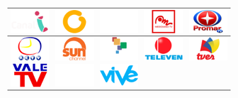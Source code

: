 | ![](https://raw.githubusercontent.com/RevGear/logo/master/Countries/VE/CanalI.png) | ![](https://raw.githubusercontent.com/RevGear/logo/master/Countries/VE/Globovision.png) | ![](https://raw.githubusercontent.com/RevGear/logo/master/Countries/VE/IVC.png) | ![](https://raw.githubusercontent.com/RevGear/logo/master/Countries/VE/MeridianoTV.png) | ![](https://raw.githubusercontent.com/RevGear/logo/master/Countries/VE/PromarTV.png) | 
|:---:|:---:|:---:|:---:|:---:| 
| ![](https://raw.githubusercontent.com/RevGear/logo/master/Countries/VE/RCTV.png) | ![](https://raw.githubusercontent.com/RevGear/logo/master/Countries/VE/SunChannel.png) | ![](https://raw.githubusercontent.com/RevGear/logo/master/Countries/VE/Telesur.png) | ![](https://raw.githubusercontent.com/RevGear/logo/master/Countries/VE/Televen.png) | ![](https://raw.githubusercontent.com/RevGear/logo/master/Countries/VE/TVes.png) | 
| ![](https://raw.githubusercontent.com/RevGear/logo/master/Countries/VE/ValeTV.png) | ![](https://raw.githubusercontent.com/RevGear/logo/master/Countries/VE/Venevision.png) | ![](https://raw.githubusercontent.com/RevGear/logo/master/Countries/VE/Vive.png)  | 
